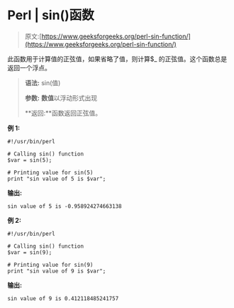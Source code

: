 # Perl | sin()函数

> 原文:[https://www.geeksforgeeks.org/perl-sin-function/](https://www.geeksforgeeks.org/perl-sin-function/)

此函数用于计算值的正弦值，如果省略了值，则计算$_ 的正弦值。这个函数总是返回一个浮点。

> **语法:** sin(值)
> 
> **参数:**
> **数值**以浮动形式出现
> 
> **返回:**函数返回正弦值。

**例 1:**

```
#!/usr/bin/perl

# Calling sin() function
$var = sin(5);

# Printing value for sin(5)
print "sin value of 5 is $var";
```

**输出:**

```
sin value of 5 is -0.958924274663138
```

**例 2:**

```
#!/usr/bin/perl

# Calling sin() function
$var = sin(9);

# Printing value for sin(9)
print "sin value of 9 is $var";
```

**输出:**

```
sin value of 9 is 0.412118485241757
```